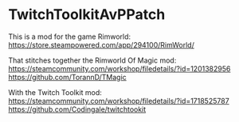 # TwitchToolkitAvPPatch

This is a mod for the game Rimworld:
https://store.steampowered.com/app/294100/RimWorld/

That stitches together the Rimworld Of Magic mod:
https://steamcommunity.com/workshop/filedetails/?id=1201382956
https://github.com/TorannD/TMagic

With the Twitch Toolkit mod:
https://steamcommunity.com/workshop/filedetails/?id=1718525787
https://github.com/Codingale/twitchtookit
